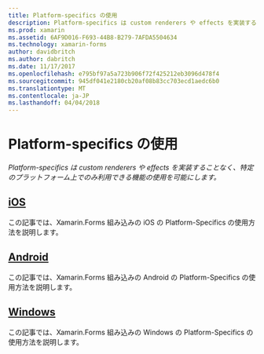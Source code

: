 ```yaml
---
title: Platform-specifics の使用
description: Platform-specifics は custom renderers や effects を実装することなく、特定のプラットフォーム上でのみ利用できる機能の使用を可能にします。
ms.prod: xamarin
ms.assetid: 6AF9D016-F693-44B8-B279-7AFDA5504634
ms.technology: xamarin-forms
author: davidbritch
ms.author: dabritch
ms.date: 11/17/2017
ms.openlocfilehash: e795bf97a5a723b906f72f425212eb3096d478f4
ms.sourcegitcommit: 945df041e2180cb20af08b83cc703ecd1aedc6b0
ms.translationtype: MT
ms.contentlocale: ja-JP
ms.lasthandoff: 04/04/2018
---
```

# <a name="consuming-platform-specifics"></a>Platform-specifics の使用

_Platform-specifics は custom renderers や effects を実装することなく、特定のプラットフォーム上でのみ利用できる機能の使用を可能にします。_

## <a name="iosiosmd"></a>[iOS](ios.md)

この記事では、Xamarin.Forms 組み込みの iOS の Platform-Specifics の使用方法を説明します。

## <a name="androidandroidmd"></a>[Android](android.md)

この記事では、Xamarin.Forms 組み込みの Android の Platform-Specifics の使用方法を説明します。

## <a name="windowswindowsmd"></a>[Windows](windows.md)

この記事では、Xamarin.Forms 組み込みの Windows の Platform-Specifics の使用方法を説明します。
